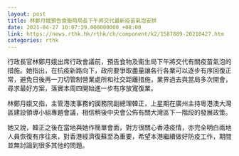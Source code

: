 ```yaml
---
layout: post
title: 林鄭月娥預告食衞局局長下午將交代最新疫苗氣泡安排
date: 2021-04-27 10:07:29.000000000 +08:00
link: https://news.rthk.hk/rthk/ch/component/k2/1587889-20210427.htm
categories: rthk
---
```


行政長官林鄭月娥出席行政會議前，預告食物及衞生局下午將交代有關疫苗氣泡的措施。她指出，在抗疫新路向下，政府要爭取盡量讓各行各業可以逐步有序回復正常，避免日後再一刀切管制營業處所和社交距離措施，業界過去與當局多次開會，尋求最好方案，落實本周四開始進一步有序放寬復業。

林鄭月娥又指，主管港澳事務的國務院副總理韓正，上星期在廣州主持粵港澳大灣區建設領導小組專題會議，相信稍後中央會公佈有關大灣區下一階段的發展政策。

她又說，韓正之後在當地與她作簡單會面，對方很關心香港疫情，亦完全明白兩地人員恢復有序往來，對香港經濟復蘇至為重要，希望本港繼續做好防疫工作，期間並無討論到很多其他的問題。
